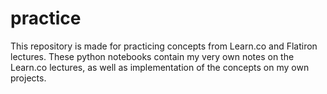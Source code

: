 # practice
This repository is made for practicing concepts from Learn.co and Flatiron lectures. These python notebooks contain my very own notes on the Learn.co lectures, as well as implementation of the concepts on my own projects.
